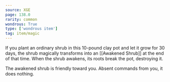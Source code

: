 ```yaml
---
source: XGE
page: 138.0
rarity: common
wondrous: True
type: ['wondrous item']
tag: item/magic
---
```


If you plant an ordinary shrub in this 10-pound clay pot and let it grow for 30 days, the shrub magically transforms into an [[Awakened Shrub]] at the end of that time. When the shrub awakens, its roots break the pot, destroying it.

The awakened shrub is friendly toward you. Absent commands from you, it does nothing.


